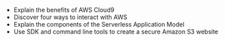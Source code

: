 - Explain the benefits of AWS Cloud9
- Discover four ways to interact with AWS
- Explain the components of the Serverless Application Model
- Use SDK and command line tools to create a secure Amazon S3 website